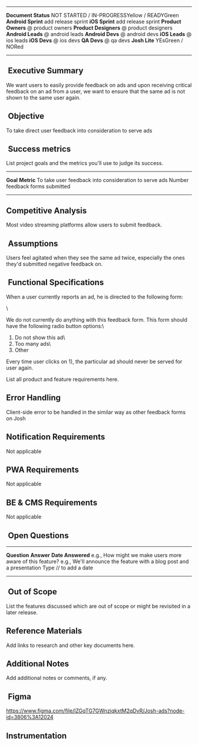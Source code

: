   ----------------------- ----------------------------------------------
  **Document Status**     NOT STARTED / IN-PROGRESSYellow / READYGreen
  **Android Sprint**      add release sprint
  **iOS Sprint**          add release sprint
  **Product Owners**      @ product owners
  **Product Designers**   @ product designers
  **Android Leads**       @ android leads
  **Android Devs**        @ android devs
  **iOS Leads**           @ ios leads
  **iOS Devs**            @ ios devs
  **QA Devs**             @ qa devs
  **Josh Lite**           YEsGreen / NORed
  ----------------------- ----------------------------------------------

##  Executive Summary

We want users to easily provide feedback on ads and upon receiving
critical feedback on an ad from a user, we want to ensure that the same
ad is not shown to the same user again.

##  Objective

To take direct user feedback into consideration to serve ads

##  Success metrics

List project goals and the metrics you\'ll use to judge its success.

  ------------------------------------------------------- ---------------------------------
  **Goal**                                                **Metric**
  To take user feedback into consideration to serve ads   Number feedback forms submitted
                                                          
  ------------------------------------------------------- ---------------------------------

## Competitive Analysis

Most video streaming platforms allow users to submit feedback.

##  Assumptions

Users feel agitated when they see the same ad twice, especially the ones
they'd submitted negative feedback on.

##  Functional Specifications

When a user currently reports an ad, he is directed to the following
form:

\

We do not currently do anything with this feedback form. This form
should have the following radio button options:\
1) Do not show this ad\
2) Too many ads\
3) Other

Every time user clicks on 1), the particular ad should never be served
for user again.

List all product and feature requirements here.

## Error Handling

Client-side error to be handled in the similar way as other feedback
forms on Josh

## Notification Requirements

Not applicable

## PWA Requirements

Not applicable

## BE & CMS Requirements

Not applicable

##  Open Questions

  ----------------------------------------------------------- ----------------------------------------------------------------------- -----------------------
  **Question**                                                **Answer**                                                              **Date Answered**
  e.g., How might we make users more aware of this feature?   e.g., We\'ll announce the feature with a blog post and a presentation   Type // to add a date
  ----------------------------------------------------------- ----------------------------------------------------------------------- -----------------------

##  Out of Scope

List the features discussed which are out of scope or might be revisited
in a later release.

## Reference Materials

Add links to research and other key documents here.

## Additional Notes

Add additional notes or comments, if any.

##  Figma

https://www.figma.com/file/lZGqTG7GWnziqkxtM2qDvR/Josh-ads?node-id=3806%3A12024

## Instrumentation
